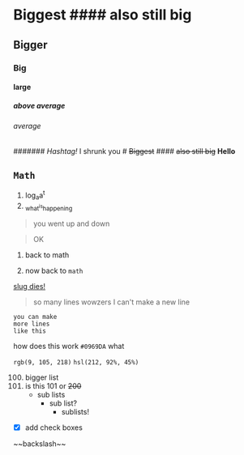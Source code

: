 # Biggest #### also still big
## Bigger
### Big
#### large
##### above average
###### average
####### _Hashtag!_
I shrunk you # ~~Biggest~~ #### ~~also still big~~
**Hello**

## `Math`
1. log<sub>a</sub>a<sup>t</sup>
1. <sub>what<sup>is</sup>happening</sub>
> you went up and down

> OK
1. back to math

1. now back to `math`

[slug dies!](https://www.youtube.com/watch?v=e4KotPNrr9A)


> so many lines 
wowzers
I can't make a new line

```
you can make 
more lines
like this
```
   
how does this work `#0969DA` what

`rgb(9, 105, 218)`
`hsl(212, 92%, 45%)`

100. bigger list
100. is this 101 or ~~200~~
     - sub lists
          * sub list?
               - sublists!

- [x] add check boxes

\~~backslash~~ 
